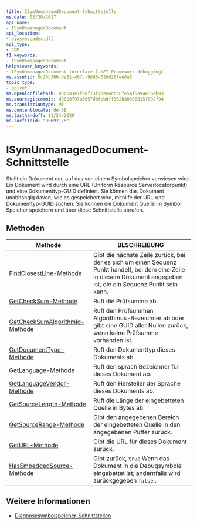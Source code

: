 ```yaml
---
title: ISymUnmanagedDocument-Schnittstelle
ms.date: 03/30/2017
api_name:
- ISymUnmanagedDocument
api_location:
- diasymreader.dll
api_type:
- COM
f1_keywords:
- ISymUnmanagedDocument
helpviewer_keywords:
- ISymUnmanagedDocument interface [.NET Framework debugging]
ms.assetid: 5c26b366-6e81-467c-9dd0-02dd26fee0a3
topic_type:
- apiref
ms.openlocfilehash: 83c683e1f60f13f7cee4ddc6fe5af5a94e36eb93
ms.sourcegitcommit: d8020797a6657d0fbbdff362b80300815f682f94
ms.translationtype: MT
ms.contentlocale: de-DE
ms.lasthandoff: 11/24/2020
ms.locfileid: "95692175"
---
```

# <a name="isymunmanageddocument-interface"></a>ISymUnmanagedDocument-Schnittstelle

Stellt ein Dokument dar, auf das von einem Symbolspeicher verwiesen wird. Ein Dokument wird durch eine URL (Uniform Resource Serverlocatorpunkt) und eine Dokumenttyp-GUID definiert. Sie können das Dokument unabhängig davon, wie es gespeichert wird, mithilfe der URL-und Dokumenttyp-GUID suchen. Sie können die Dokument Quelle im Symbol Speicher speichern und über diese Schnittstelle abrufen.  
  
## <a name="methods"></a>Methoden  
  
|Methode|BESCHREIBUNG|  
|------------|-----------------|  
|[FindClosestLine-Methode](isymunmanageddocument-findclosestline-method.md)|Gibt die nächste Zeile zurück, bei der es sich um einen Sequenz Punkt handelt, bei dem eine Zeile in diesem Dokument angegeben ist, die ein Sequenz Punkt sein kann.|  
|[GetCheckSum-Methode](isymunmanageddocument-getchecksum-method.md)|Ruft die Prüfsumme ab.|  
|[GetCheckSumAlgorithmId-Methode](isymunmanageddocument-getchecksumalgorithmid-method.md)|Ruft den Prüfsummen Algorithmus-Bezeichner ab oder gibt eine GUID aller Nullen zurück, wenn keine Prüfsumme vorhanden ist.|  
|[GetDocumentType-Methode](isymunmanageddocument-getdocumenttype-method.md)|Ruft den Dokumenttyp dieses Dokuments ab.|  
|[GetLanguage-Methode](isymunmanageddocument-getlanguage-method.md)|Ruft den sprach Bezeichner für dieses Dokument ab.|  
|[GetLanguageVendor-Methode](isymunmanageddocument-getlanguagevendor-method.md)|Ruft den Hersteller der Sprache dieses Dokuments ab.|  
|[GetSourceLength-Methode](isymunmanageddocument-getsourcelength-method.md)|Ruft die Länge der eingebetteten Quelle in Bytes ab.|  
|[GetSourceRange-Methode](isymunmanageddocument-getsourcerange-method.md)|Gibt den angegebenen Bereich der eingebetteten Quelle in den angegebenen Puffer zurück.|  
|[GetURL-Methode](isymunmanageddocument-geturl-method.md)|Gibt die URL für dieses Dokument zurück.|  
|[HasEmbeddedSource-Methode](isymunmanageddocument-hasembeddedsource-method.md)|Gibt zurück, `true` Wenn das Dokument in die Debugsymbole eingebettet ist; andernfalls wird zurückgegeben `false` .|  
  
## <a name="see-also"></a>Weitere Informationen

- [Diagnosesymbolspeicher-Schnittstellen](diagnostics-symbol-store-interfaces.md)
